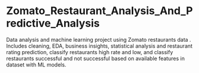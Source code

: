 # Zomato_Restaurant_Analysis_And_Predictive_Analysis
Data analysis and machine learning project using Zomato restaurants data . Includes cleaning, EDA, business insights, statistical analysis and restaurant rating prediction, classify restaurants high rate and low, and classify restaurants successful and not successful based on available features in dataset with ML models.
